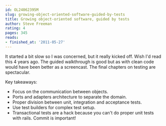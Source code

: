 ```yaml
---
id: OL24062395M
slug: growing-object-oriented-software-guided-by-tests
title: Growing object-oriented software, guided by tests
author: Steve Freeman
rating: 4
pages: 345
reads:
- finished_at: '2011-05-27'
---
```

It started a bit slow so I was concerned, but it really kicked off. Wish I'd read this 4 years ago. The guided walkthrough is good but as with clean code would have been better as a screencast. The final chapters on testing are spectacular.

Key takeaways:
- Focus on the communication between objects.
- Ports and adapters architecture to separate the domain.
- Proper division between unit, integration and acceptance tests.
- Use test builders for complex test setup.
- Transactional tests are a hack because you can't do proper unit tests with rails. Commit is important!
